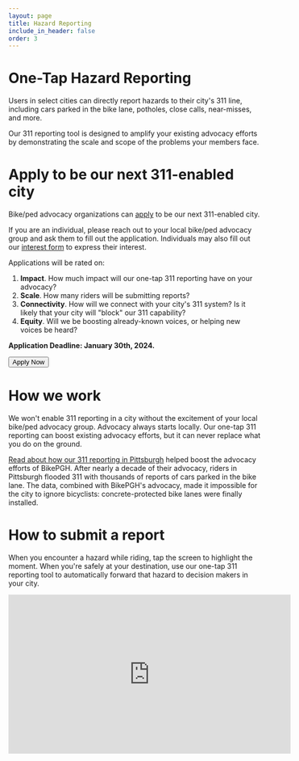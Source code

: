 ```yaml
---
layout: page
title: Hazard Reporting
include_in_header: false
order: 3
---
```


# One-Tap Hazard Reporting

Users in select cities can directly report hazards to their city's 311 line, including cars parked in the bike lane, potholes, close calls, near-misses, and more.

Our 311 reporting tool is designed to amplify your existing advocacy efforts by demonstrating the scale and scope of the problems your members face.

# Apply to be our next 311-enabled city
Bike/ped advocacy organizations can [apply](/311application) to be our next 311-enabled city.

If you are an individual, please reach out to your local bike/ped advocacy group and ask them to fill out the application. Individuals may also fill out our [interest form](/311requestform) to express their interest.


Applications will be rated on:
1. **Impact**. How much impact will our one-tap 311 reporting have on your advocacy?
2. **Scale**. How many riders will be submitting reports?
3. **Connectivity**. How will we connect with your city's 311 system? Is it likely that your city will "block" our 311 capability?
4. **Equity**. Will we be boosting already-known voices, or helping new voices be heard?

**Application Deadline: January 30th, 2024.**

<a href="/311application">
  <button class="buyAmazonButton bigButton">Apply Now</button>
</a>

# How we work
We won't enable 311 reporting in a city without the excitement of your local bike/ped advocacy group. Advocacy always starts locally. Our one-tap 311 reporting can boost existing advocacy efforts, but it can never replace what you do on the ground.

[Read about how our 311 reporting in Pittsburgh](https://www.pghcitypaper.com/news/advocates-celebrate-city-funding-for-penn-avenue-bike-lane-upgrades-23023598) helped boost the advocacy efforts of BikePGH. After nearly a decade of their advocacy, riders in Pittsburgh flooded 311 with thousands of reports of cars parked in the bike lane. The data, combined with BikePGH's advocacy, made it impossible for the city to ignore bicyclists: concrete-protected bike lanes were finally installed.


# How to submit a report
When you encounter a hazard while riding, tap the screen to highlight the moment.
When you're safely at your destination, use our one-tap 311 reporting tool to automatically forward that hazard to decision makers in your city.

<iframe width="560" height="315" src="https://www.youtube.com/embed/4k7kqJt_1Vs?si=LrTZ56xOoWlqFrF6" title="YouTube video player" frameborder="0" allow="accelerometer; autoplay; clipboard-write; encrypted-media; gyroscope; picture-in-picture; web-share" allowfullscreen></iframe>


